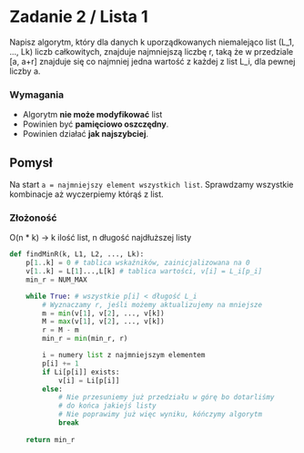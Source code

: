 # Zadanie 2 / Lista 1

Napisz algorytm, który dla danych k uporządkowanych niemalejąco list \(L_1, ..., Lk) liczb całkowitych, znajduje najmniejszą liczbę r, taką że w przedziale [a, a+r] znajduje się co najmniej jedna wartość z każdej z list L_i, dla pewnej liczby a.

### Wymagania
- Algorytm **nie może modyfikować** list
- Powinien być **pamięciowo oszczędny**.
- Powinien działać **jak najszybciej**.

## Pomysł

Na start `a = najmniejszy element wszystkich list`. Sprawdzamy wszystkie kombinacje aż wyczerpiemy którąś z list.

### Złożoność
O(n * k) -> k ilość list, n długość najdłuższej listy

```py
def findMinR(k, L1, L2, ..., Lk):
    p[1..k] = 0 # tablica wskaźników, zainicjalizowana na 0
    v[1..k] = L[1]...,L[k] # tablica wartości, v[i] = L_i[p_i]
    min_r = NUM_MAX

    while True: # wszystkie p[i] < długość L_i
        # Wyznaczamy r, jeśli możemy aktualizujemy na mniejsze
        m = min(v[1], v[2], ..., v[k])
        M = max(v[1], v[2], ..., v[k])
        r = M - m
        min_r = min(min_r, r)

        i = numery list z najmniejszym elementem
        p[i] += 1
        if Li[p[i]] exists:
            v[i] = Li[p[i]]
        else:
            # Nie przesuniemy już przedziału w górę bo dotarliśmy
            # do końca jakiejś listy
            # Nie poprawimy już więc wyniku, kóńczymy algorytm
            break
    
    return min_r
```